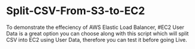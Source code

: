 # Split-CSV-From-S3-to-EC2
To demonstrate the effeciency of AWS Elastic Load Balancer, #EC2 User Data is a great option you can choose along with this script which will split CSV into EC2 using User Data, therefore you can test it before going Live.

